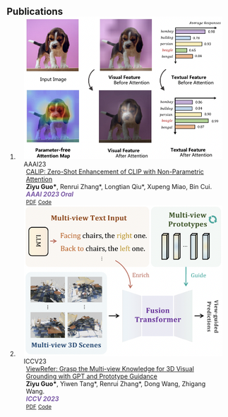 <h2 id="publications" style="margin: 2px 0px -15px;">Publications</h2>

<div class="publications">
<ol class="bibliography">

<li>
<div class="pub-row">

  <div class="col-sm-3 abbr" style="position: relative;padding-right: 15px;padding-left: 15px;">
    <img src="assets/img/calip.png" class="teaser img-fluid z-depth-1">
    <abbr class="badge">AAAI23</abbr>
  </div>

  <div class="col-sm-9" style="position: relative;padding-right: 15px;padding-left: 20px;">
    <div class="title"><a href="https://ojs.aaai.org/index.php/AAAI/article/view/25152/24924">CALIP: Zero-Shot Enhancement of CLIP with Non-Parametric Attention</a></div>
    <div class="author"><strong>Ziyu Guo*</strong>, Renrui Zhang*, Longtian Qiu*, Xupeng Miao, Bin Cui.</div>
    <div class="periodical"><strong><i style="color:#7b5aa6">AAAI 2023 Oral</i></strong>
    <div class="links">
      <a href="https://ojs.aaai.org/index.php/AAAI/article/view/25152/24924" class="btn btn-sm z-depth-0" role="button" target="_blank" style="font-size:12px;">PDF</a>
      <a href="https://github.com/ZiyuGuo99/CALIP" class="btn btn-sm z-depth-0" role="button" target="_blank" style="font-size:12px;">Code</a>
    </div>
  </div>
</div>
</li>

<li>
<div class="pub-row">

  <div class="col-sm-3 abbr" style="position: relative;padding-right: 15px;padding-left: 15px;">
    <img src="assets/img/viewrefer.png" class="teaser img-fluid z-depth-1">
    <abbr class="badge">ICCV23</abbr>
  </div>

  <div class="col-sm-9" style="position: relative;padding-right: 15px;padding-left: 20px;">
    <div class="title"><a href="https://arxiv.org/pdf/2303.16894">ViewRefer: Grasp the Multi-view Knowledge for
3D Visual Grounding with GPT and Prototype Guidance</a></div>
    <div class="author"><strong>Ziyu Guo*</strong>, Yiwen Tang*, Renrui Zhang*, Dong Wang, Zhigang Wang.</div>
    <div class="periodical"><strong><i style="color:#7b5aa6">ICCV 2023</i></strong>
    <div class="links">
      <a href="https://arxiv.org/pdf/2303.16894" class="btn btn-sm z-depth-0" role="button" target="_blank" style="font-size:12px;">PDF</a>
      <a href="https://github.com/Ivan-Tang-3D/ViewRefer3D" class="btn btn-sm z-depth-0" role="button" target="_blank" style="font-size:12px;">Code</a>
    </div>
  </div>
</div>

</li>
  
<br>

</ol>
</div>

</div>
